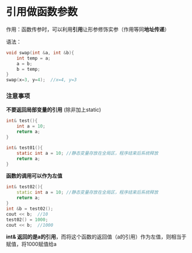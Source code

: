 # 引用做函数参数

作用：函数传参时，可以利用**引用**让形参修饰实参（作用等同**地址传递**）

语法：

```c++
void swap(int &a, int &b){
    int temp = a;
    a = b;
    b = temp;
}
swap(x=3, y=4);  //x=4, y=3
```

### 注意事项

**不要返回局部变量的引用**  (除非加上static)

```c
int& test(){
    int a = 10;
    return a;
}
```

```c
int& test01(){
    static int a = 10; //静态变量存放在全局区，程序结束后系统释放
    return a;
}
```

**函数的调用可以作为左值**

```c++
int& test02(){
    static int a = 10; //静态变量存放在全局区，程序结束后系统释放
    return a;
}
int &b = test02();
cout << b;  //10
test02() = 1000;
cout << b;  //1000
```

**int& 返回的是a的引用**，而将这个函数的返回值（a的引用）作为左值，则相当于赋值，将1000赋值给a